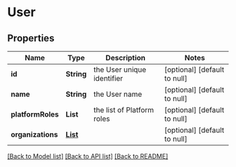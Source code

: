 # User
## Properties

Name | Type | Description | Notes
------------ | ------------- | ------------- | -------------
**id** | **String** | the User unique identifier | [optional] [default to null]
**name** | **String** | the User name | [optional] [default to null]
**platformRoles** | **List** | the list of Platform roles | [optional] [default to null]
**organizations** | [**List**](UserOrganization.md) |  | [optional] [default to null]

[[Back to Model list]](../README.md#documentation-for-models) [[Back to API list]](../README.md#documentation-for-api-endpoints) [[Back to README]](../README.md)


